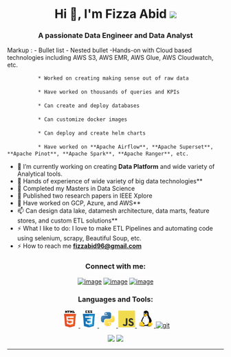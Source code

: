 <h1 align="center">Hi 👋, I'm Fizza Abid <img height="40" src="https://emoji.gg/assets/emoji/7333-parrotdance.gif"></h1>
<h3 align="center">A passionate Data Engineer and Data Analyst</h3>

Markup : - Bullet list
              - Nested bullet
              -Hands-on with Cloud based technologies including AWS S3, AWS EMR, AWS Glue, AWS Cloudwatch, etc.
              
              * Worked on creating making sense out of raw data
              
              * Have worked on thousands of queries and KPIs
              
              * Can create and deploy databases
              
              * Can customize docker images 
              
              * Can deploy and create helm charts
              
              * Have worked on **Apache Airflow**, **Apache Superset**, **Apache Pinot**, **Apache Spark**, **Apache Ranger**, etc. 


- 🔭 I’m currently working on creating **Data Platform** and wide variety of Analytical tools.
- 🌱 Hands of experience of wide variety of big data technologies**
- 🌱 Completed my Masters in Data Science
- 🌱 Published two research papers in IEEE Xplore
- 👯 Have worked on GCP, Azure, and AWS**
- 📫 Can design data lake, datamesh architecture, data marts, feature stores, and custom ETL solutions**
- ⚡ What I like to do: I love to make ETL Pipelines and automating code using selenium, scrapy, Beautiful Soup, etc.
- ⚡ How to reach me **fizzabid96@gmail.com**


<h3 align="center">Connect with me:</h3>
<div align="center">

[![image](https://img.shields.io/badge/LinkedIn-0077B5?style=for-the-badge&logo=linkedin&logoColor=white)](https://www.linkedin.com/in/fizza-abid-839914b6/)
[![image](https://img.shields.io/badge/Medium-1DA1F2?style=for-the-badge&logo=twitter&logoColor=white)](https://medium.com/@fizzabid96)
[![image](https://img.shields.io/badge/Gmail-D14836?style=for-the-badge&logo=gmail&logoColor=white)](fizzabid96@gmail.com)
  
</div>

<h3 align="center">Languages and Tools:</h3>

<p align="center"> 
  <a href="https://www.w3.org/html/" target="_blank"> 
    <img src="https://raw.githubusercontent.com/devicons/devicon/master/icons/html5/html5-original-wordmark.svg" alt="html5" width="40" height="40"/> 
  </a>
  <a href="https://www.w3schools.com/css/" target="_blank"> 
    <img src="https://raw.githubusercontent.com/devicons/devicon/master/icons/css3/css3-original-wordmark.svg" alt="css3" width="40" height="40"/> 
  </a> 
  <a href="https://www.python.org" target="_blank"> 
    <img src="https://raw.githubusercontent.com/devicons/devicon/master/icons/python/python-original.svg" alt="python" width="40" height="40"/> 
  </a>  
  <a href="https://developer.mozilla.org/en-US/docs/Web/JavaScript" target="_blank"> 
    <img src="https://raw.githubusercontent.com/devicons/devicon/master/icons/javascript/javascript-original.svg" alt="javascript" width="40" height="40"/> 
  </a> 
  <a href="https://www.linux.org/" target="_blank"> 
    <img src="https://raw.githubusercontent.com/devicons/devicon/master/icons/linux/linux-original.svg" alt="linux" width="40" height="40"/> 
  </a> 
  <a href="https://git-scm.com/" target="_blank"> 
    <img src="https://www.vectorlogo.zone/logos/git-scm/git-scm-icon.svg" alt="git" width="40" height="40"/> 
  </a>
</p>

<p align= "center">
  <img height= "150" src="https://github-readme-stats.vercel.app/api?username=BrantLauro&theme=react&show_icons=true&include_all_commits=true" />
  <img height= "150" src="https://github-readme-stats.vercel.app/api/top-langs/?username=BrantLauro&theme=react&layout=compact" />
</p>

------

